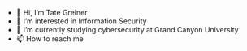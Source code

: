 - 👋 Hi, I’m Tate Greiner
- 👀 I’m interested in Information Security
- 🌱 I’m currently studying cybersecurity at Grand Canyon University
- 📫 How to reach me 
